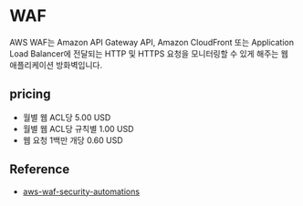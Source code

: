 # WAF

AWS WAF는 Amazon API Gateway API, Amazon CloudFront 또는 Application Load Balancer에 전달되는 HTTP 및 HTTPS 요청을 모니터링할 수 있게 해주는 웹 애플리케이션 방화벽입니다.

## pricing

* 월별 웹 ACL당 5.00 USD
* 월별 웹 ACL당 규칙별 1.00 USD
* 웹 요청 1백만 개당 0.60 USD

## Reference

* [aws-waf-security-automations](https://github.com/awslabs/aws-waf-security-automations)
